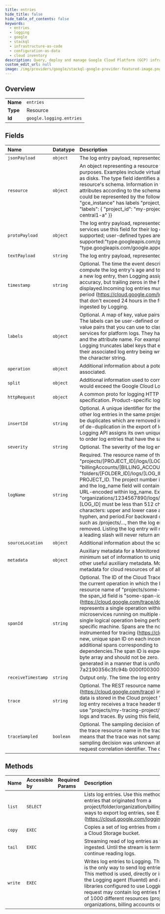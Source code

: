```yaml
---
title: entries
hide_title: false
hide_table_of_contents: false
keywords:
  - entries
  - logging
  - google    
  - stackql
  - infrastructure-as-code
  - configuration-as-data
  - cloud inventory
description: Query, deploy and manage Google Cloud Platform (GCP) infrastructure and resources using SQL
custom_edit_url: null
image: /img/providers/google/stackql-google-provider-featured-image.png
---
```

  
    

## Overview
<table><tbody>
<tr><td><b>Name</b></td><td><code>entries</code></td></tr>
<tr><td><b>Type</b></td><td>Resource</td></tr>
<tr><td><b>Id</b></td><td><code>google.logging.entries</code></td></tr>
</tbody></table>

## Fields
| Name | Datatype | Description |
|:-----|:---------|:------------|
| `jsonPayload` | `object` | The log entry payload, represented as a structure that is expressed as a JSON object. |
| `resource` | `object` | An object representing a resource that can be used for monitoring, logging, billing, or other purposes. Examples include virtual machine instances, databases, and storage devices such as disks. The type field identifies a MonitoredResourceDescriptor object that describes the resource's schema. Information in the labels field identifies the actual resource and its attributes according to the schema. For example, a particular Compute Engine VM instance could be represented by the following object, because the MonitoredResourceDescriptor for "gce_instance" has labels "project_id", "instance_id" and "zone": &#123; "type": "gce_instance", "labels": &#123; "project_id": "my-project", "instance_id": "12345678901234", "zone": "us-central1-a" &#125;&#125;  |
| `protoPayload` | `object` | The log entry payload, represented as a protocol buffer. Some Google Cloud Platform services use this field for their log entry payloads.The following protocol buffer types are supported; user-defined types are not supported:"type.googleapis.com/google.cloud.audit.AuditLog" "type.googleapis.com/google.appengine.logging.v1.RequestLog" |
| `textPayload` | `string` | The log entry payload, represented as a Unicode string (UTF-8). |
| `timestamp` | `string` | Optional. The time the event described by the log entry occurred. This time is used to compute the log entry's age and to enforce the logs retention period. If this field is omitted in a new log entry, then Logging assigns it the current time. Timestamps have nanosecond accuracy, but trailing zeros in the fractional seconds might be omitted when the timestamp is displayed.Incoming log entries must have timestamps that don't exceed the logs retention period (https://cloud.google.com/logging/quotas#logs_retention_periods) in the past, and that don't exceed 24 hours in the future. Log entries outside those time boundaries aren't ingested by Logging. |
| `labels` | `object` | Optional. A map of key, value pairs that provides additional information about the log entry. The labels can be user-defined or system-defined.User-defined labels are arbitrary key, value pairs that you can use to classify logs.System-defined labels are defined by GCP services for platform logs. They have two components - a service namespace component and the attribute name. For example: compute.googleapis.com/resource_name.Cloud Logging truncates label keys that exceed 512 B and label values that exceed 64 KB upon their associated log entry being written. The truncation is indicated by an ellipsis at the end of the character string. |
| `operation` | `object` | Additional information about a potentially long-running operation with which a log entry is associated. |
| `split` | `object` | Additional information used to correlate multiple log entries. Used when a single LogEntry would exceed the Google Cloud Logging size limit and is split across multiple log entries. |
| `httpRequest` | `object` | A common proto for logging HTTP requests. Only contains semantics defined by the HTTP specification. Product-specific logging information MUST be defined in a separate message. |
| `insertId` | `string` | Optional. A unique identifier for the log entry. If you provide a value, then Logging considers other log entries in the same project, with the same timestamp, and with the same insert_id to be duplicates which are removed in a single query result. However, there are no guarantees of de-duplication in the export of logs.If the insert_id is omitted when writing a log entry, the Logging API assigns its own unique identifier in this field.In queries, the insert_id is also used to order log entries that have the same log_name and timestamp values. |
| `severity` | `string` | Optional. The severity of the log entry. The default value is LogSeverity.DEFAULT. |
| `logName` | `string` | Required. The resource name of the log to which this log entry belongs: "projects/[PROJECT_ID]/logs/[LOG_ID]" "organizations/[ORGANIZATION_ID]/logs/[LOG_ID]" "billingAccounts/[BILLING_ACCOUNT_ID]/logs/[LOG_ID]" "folders/[FOLDER_ID]/logs/[LOG_ID]" A project number may be used in place of PROJECT_ID. The project number is translated to its corresponding PROJECT_ID internally and the log_name field will contain PROJECT_ID in queries and exports.[LOG_ID] must be URL-encoded within log_name. Example: "organizations/1234567890/logs/cloudresourcemanager.googleapis.com%2Factivity".[LOG_ID] must be less than 512 characters long and can only include the following characters: upper and lower case alphanumeric characters, forward-slash, underscore, hyphen, and period.For backward compatibility, if log_name begins with a forward-slash, such as /projects/..., then the log entry is ingested as usual, but the forward-slash is removed. Listing the log entry will not show the leading slash and filtering for a log name with a leading slash will never return any results. |
| `sourceLocation` | `object` | Additional information about the source code location that produced the log entry. |
| `metadata` | `object` | Auxiliary metadata for a MonitoredResource object. MonitoredResource objects contain the minimum set of information to uniquely identify a monitored resource instance. There is some other useful auxiliary metadata. Monitoring and Logging use an ingestion pipeline to extract metadata for cloud resources of all types, and store the metadata in this message. |
| `spanId` | `string` | Optional. The ID of the Cloud Trace (https://cloud.google.com/trace) span associated with the current operation in which the log is being written. For example, if a span has the REST resource name of "projects/some-project/traces/some-trace/spans/some-span-id", then the span_id field is "some-span-id".A Span (https://cloud.google.com/trace/docs/reference/v2/rest/v2/projects.traces/batchWrite#Span) represents a single operation within a trace. Whereas a trace may involve multiple different microservices running on multiple different machines, a span generally corresponds to a single logical operation being performed in a single instance of a microservice on one specific machine. Spans are the nodes within the tree that is a trace.Applications that are instrumented for tracing (https://cloud.google.com/trace/docs/setup) will generally assign a new, unique span ID on each incoming request. It is also common to create and record additional spans corresponding to internal processing elements as well as issuing requests to dependencies.The span ID is expected to be a 16-character, hexadecimal encoding of an 8-byte array and should not be zero. It should be unique within the trace and should, ideally, be generated in a manner that is uniformly random.Example values: 000000000000004a 7a2190356c3fc94b 0000f00300090021 d39223e101960076 |
| `receiveTimestamp` | `string` | Output only. The time the log entry was received by Logging. |
| `trace` | `string` | Optional. The REST resource name of the trace being written to Cloud Trace (https://cloud.google.com/trace) in association with this log entry. For example, if your trace data is stored in the Cloud project "my-trace-project" and if the service that is creating the log entry receives a trace header that includes the trace ID "12345", then the service should use "projects/my-tracing-project/traces/12345".The trace field provides the link between logs and traces. By using this field, you can navigate from a log entry to a trace. |
| `traceSampled` | `boolean` | Optional. The sampling decision of the trace associated with the log entry.True means that the trace resource name in the trace field was sampled for storage in a trace backend. False means that the trace was not sampled for storage when this log entry was written, or the sampling decision was unknown at the time. A non-sampled trace value is still useful as a request correlation identifier. The default is False. |
## Methods
| Name | Accessible by | Required Params | Description |
|:-----|:--------------|:----------------|:------------|
| `list` | `SELECT` |  | Lists log entries. Use this method to retrieve log entries that originated from a project/folder/organization/billing account. For ways to export log entries, see Exporting Logs (https://cloud.google.com/logging/docs/export). |
| `copy` | `EXEC` |  | Copies a set of log entries from a log bucket to a Cloud Storage bucket. |
| `tail` | `EXEC` |  | Streaming read of log entries as they are ingested. Until the stream is terminated, it will continue reading logs. |
| `write` | `EXEC` |  | Writes log entries to Logging. This API method is the only way to send log entries to Logging. This method is used, directly or indirectly, by the Logging agent (fluentd) and all logging libraries configured to use Logging. A single request may contain log entries for a maximum of 1000 different resources (projects, organizations, billing accounts or folders) |
